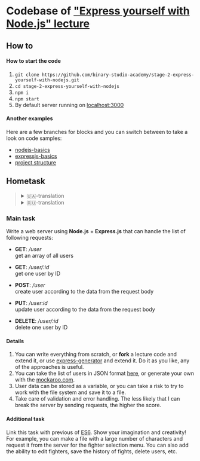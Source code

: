 # Codebase of ["Express yourself with Node.js" lecture](https://binary-studio-academy.github.io/stage-2/lectures/express-yourself-with-nodejs/)

## How to

#### How to start the code

1. `git clone https://github.com/binary-studio-academy/stage-2-express-yourself-with-nodejs.git`
2. `cd stage-2-express-yourself-with-nodejs`
3. `npm i`
4. `npm start`
5. By default server running on [localhost:3000](http://localhost:3000)

#### Another examples
Here are a few branches for blocks and you can switch between to take a look on code samples:
- [nodejs-basics](https://github.com/binary-studio-academy/stage-2-express-yourself-with-nodejs/tree/nodejs-basics)
- [expressjs-basics](https://github.com/binary-studio-academy/stage-2-express-yourself-with-nodejs/tree/expressjs-basics)
- [project structure](https://github.com/binary-studio-academy/stage-2-express-yourself-with-nodejs)


## Hometask
<blockquote>
  <details>
    <summary>🇺🇦-translation</summary>

#### Завдання

Написати веб-сервер на **Node.js** + **Express.js**, який може обробляти такі запити:
- **GET**: _/user_  
  отримання масиву всіх користувачів

- **GET**: _/user/:id_  
  отримання одного користувача по ID

- **POST**: _/user_  
  створення користувача за даними з тіла запиту

- **PUT**: _/user:id_  
  оновлення користувача за даними з тіла запиту

- **DELETE**: _/user/:id_  
  видалення одного користувача по ID


#### Деталі

1. Можна написати все з нуля, можна **fork**-нути код лекції з GitHub і дописати його, можна використати [express-generator](https://www.npmjs.com/package/express-generator) і розширити його API, робіть як вам зручніше, будь-який з підходів корисний для вас.
2. Список користувачів в форматі JSON можна взяти [тут](https://gist.github.com/alexandrtovmach/3fcf6c0819d6830e21b5f3c117c2c5aa) або ж згенерувати свій, наприклад через сервіс [mockaroo.com](https://mockaroo.com/).
3. Дані про користувачів можна зберігати у вигляді змінної або ж взяти на себе сміливість і спробувати попрацювати з файловою системою і зберігати їх в файл.
4. Подбайте про валідацію і перехоплення помилок. Чим менша ймовірність того, що я зможу зламати сервер відправляючи запити 😈, тим вище оцінка.

#### Завдання* (із зірочкою)

Зв'яжіть це завдання з попереднім по ES6. Проявіть фантазію і креатив, наприклад можна зробити файл з великою кількістю персонажів і запитувати їх з сервера, для меню вибору бійця. Також можна додати можливість редагування бійців, збереження історії бійок, видалення користувачів і т.д.

  </details>
  <details>
    <summary>🇷🇺-translation</summary>

#### Задание
Написать веб-сервер на **Node.js** + **Express.js**, который может обрабатывать следующие запросы:

- **GET**: _/user_  
  получение массива всех пользователей

- **GET**: _/user/:id_  
  получение одного пользователя по ID

- **POST**: _/user_  
  создание пользователя по данным передаваемым в теле запроса

- **PUT**: _/user:id_  
  обновление пользователя по данным передаваемым в теле запроса

- **DELETE**: _/user/:id_  
  удаление одного пользователя по ID


#### Детали

1. Можно написать всё с нуля, можно **fork**-нуть код лекции с GitHub и дописать, можно использовать [express-generator](https://www.npmjs.com/package/express-generator) и расширить его API, делайте как вам удобнее, любой из подходов полезен.
2. Список пользователей в формате JSON можно взять [здесь](https://gist.github.com/alexandrtovmach/3fcf6c0819d6830e21b5f3c117c2c5aa) или же сгенерировать свой, например через сервис [mockaroo.com](https://mockaroo.com/).
3. Данные о пользователях можно хранить в виде переменной или же взять на себя смелость и попробовать поработать с файловой системой и сохранять их в файл.
4. Позаботьтесь о валидации и отлове ошибок. Чем меньше вероятность того, что я смогу сломать сервер отправляя запросы 😈, тем выше оценка.


#### Задание*

Свяжите это задание с предыдущим по ES6. Проявите фантазию и креатив, например можно сделать файл с большим количеством персонажей и запрашивать их с сервера, для меню выбора бойца. Также можно добавить возможность редактирования бойцов, сохранения истории драк, удаление пользователей и т.д.


  </details>
</blockquote>

### Main task

Write a web server using **Node.js** + **Express.js** that can handle the list of following requests:

- **GET**: _/user_  
  get an array of all users

- **GET**: _/user/:id_  
  get one user by ID

- **POST**: _/user_  
  create user according to the data from the request body

- **PUT**: _/user:id_  
  update user according to the data from the request body

- **DELETE**: _/user/:id_  
  delete one user by ID

#### Details

1. You can write everything from scratch, or **fork** a lecture code and extend it, or use [express-generator](https://www.npmjs.com/package/express-generator) and extend it. Do it as you like, any of the approaches is useful.
2. You can take the list of users in JSON format [here](https://gist.github.com/alexandrtovmach/3fcf6c0819d6830e21b5f3c117c2c5aa), or generate your own with the [mockaroo.com](https://mockaroo.com/).
3. User data can be stored as a variable, or you can take a risk to try to work with the file system and save it to a file.
4. Take care of validation and error handling. The less likely that I can break the server by sending requests, the higher the score.

#### Additional task

Link this task with previous of [ES6](https://binary-studio-academy.github.io/stage-2/lectures/es6-for-everyone/). Show your imagination and creativity! For example, you can make a file with a large number of characters and request it from the server for the fighter selection menu. You can also add the ability to edit fighters, save the history of fights, delete users, etc.